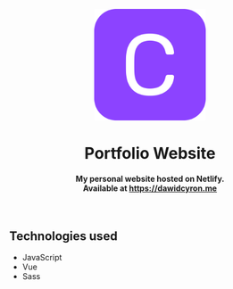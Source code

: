 <p align="middle"><img src="./src/assets/logo.png" width="200px"></p>

<h1 style="text-align: center" align="middle">Portfolio Website</h1>

<h4 style="text-align: center" align="middle">My personal website hosted on Netlify. <br>Available at
    <a href="https://dawidcyron.me">https://dawidcyron.me</a></h4><br>

## Technologies used

* JavaScript
* Vue
* Sass

